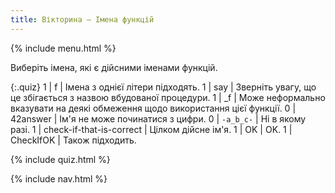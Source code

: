 ```yaml
---
title: Вікторина — Імена функцій
---
```


{% include menu.html %}

Виберіть імена, які є дійсними іменами функцій.

{:.quiz}
1 | f | Імена з однієї літери підходять.
1 | say | Зверніть увагу, що це збігається з назвою вбудованої процедури.
1 | _f | Може неформально вказувати на деякі обмеження щодо використання цієї функції.
0 | 42answer | Ім'я не може починатися з цифри.
0 | `-a_b_c-` | Ні в якому разі.
1 | check-if-that-is-correct | Цілком дійсне ім'я.
1 | OK | OK.
1 | CheckIfOK | Також підходить.

{% include quiz.html %}

{% include nav.html %}